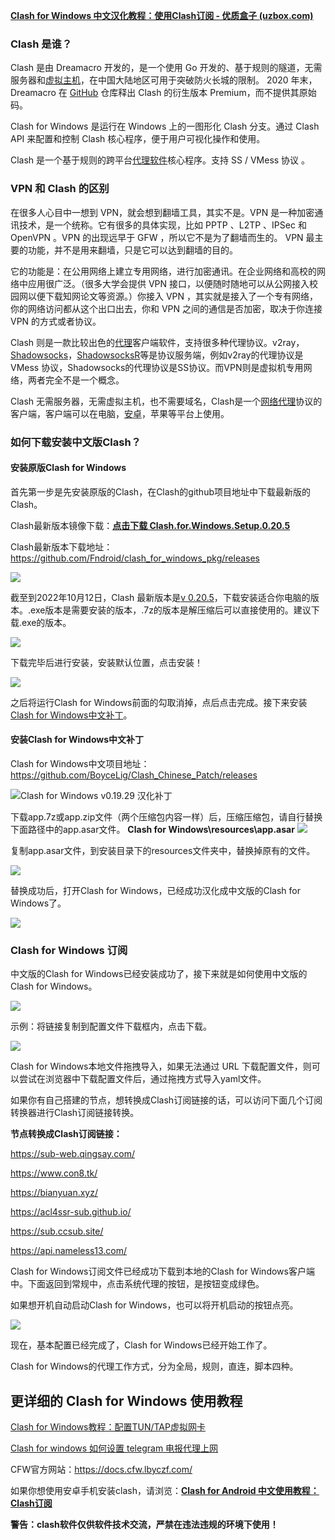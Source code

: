 
**[Clash for Windows 中文汉化教程：使用Clash订阅 - 优质盒子 (uzbox.com)](https://uzbox.com/tech/clash.html)**

### Clash 是谁？

Clash 是由 Dreamacro 开发的，是一个使用 Go 开发的、基于规则的隧道，无需服务器和[虚拟主机](https://uzbox.com/tag/xunizhuji)，在中国大陆地区可用于突破防火长城的限制。 2020 年末，Dreamacro 在 [GitHub](https://uzbox.com/tag/github) 仓库释出 Clash 的衍生版本 Premium，而不提供其原始码。

Clash for Windows 是运行在 Windows 上的一图形化 Clash 分支。通过 Clash API 来配置和控制 Clash 核心程序，便于用户可视化操作和使用。

Clash 是一个基于规则的跨平台[代理软件](https://uzbox.com/tag/dailiruanjian)核心程序。支持 SS / VMess 协议 。

### VPN 和 Clash 的区别

在很多人心目中一想到 VPN，就会想到翻墙工具，其实不是。VPN 是一种加密通讯技术，是一个统称。它有很多的具体实现，比如 PPTP 、L2TP 、IPSec 和 OpenVPN 。VPN 的出现远早于 GFW ，所以它不是为了翻墙而生的。 VPN 最主要的功能，并不是用来翻墙，只是它可以达到翻墙的目的。

它的功能是：在公用网络上建立专用网络，进行加密通讯。在企业网络和高校的网络中应用很广泛。（很多大学会提供 VPN 接口，以便随时随地可以从公网接入校园网以便下载知网论文等资源。）你接入 VPN ，其实就是接入了一个专有网络，你的网络访问都从这个出口出去，你和 VPN 之间的通信是否加密，取决于你连接 VPN 的方式或者协议。

Clash 则是一款比较出色的[代理](https://uzbox.com/tag/daili)客户端软件，支持很多种代理协议。v2ray，[Shadowsocks](https://uzbox.com/tag/shadowsocks)，[ShadowsocksR](https://uzbox.com/tag/shadowsocksr)等是协议服务端，例如v2ray的代理协议是VMess 协议，Shadowsocks的代理协议是SS协议。而VPN则是虚拟机专用网络，两者完全不是一个概念。

Clash 无需服务器，无需虚拟主机，也不需要域名，Clash是一个[网络代理](https://uzbox.com/tag/wangluodaili)协议的客户端，客户端可以在电脑，[安卓](https://uzbox.com/tag/anzhuo)，苹果等平台上使用。

### 如何下载安装中文版Clash？

#### 安装原版Clash for Windows

首先第一步是先安装原版的Clash，在Clash的github项目地址中下载最新版的Clash。

Clash最新版本镜像下载：**[点击下载 Clash.for.Windows.Setup.0.20.5](https://github.com/Fndroid/clash_for_windows_pkg/releases/download/0.20.5/Clash.for.Windows.Setup.0.20.5.exe)**

Clash最新版本下载地址：https://github.com/Fndroid/clash_for_windows_pkg/releases

![](https://cdn.wallleap.cn/img%2Fpic%2Fillustrtion%2F202210310931648.png)

截至到2022年10月12日，Clash 最新版本是[v 0.20.5](https://github.com/Fndroid/clash_for_windows_pkg/releases/tag/0.20.5)，下载安装适合你电脑的版本。.exe版本是需要安装的版本，.7z的版本是解压缩后可以直接使用的。建议下载.exe的版本。

![](https://cdn.wallleap.cn/img%2Fpic%2Fillustrtion%2F202210310934307.png)

下载完毕后进行安装，安装默认位置，点击安装！

![](https://cdn.wallleap.cn/img%2Fpic%2Fillustrtion%2F202210310937737.png)

之后将运行Clash for Windows前面的勾取消掉，点后点击完成。接下来安装[Clash for Windows中文补丁](https://uzbox.com/tag/clash-for-windowszhongwenbuding)。

#### 安装Clash for Windows中文补丁

Clash for Windows中文项目地址：https://github.com/BoyceLig/Clash_Chinese_Patch/releases

![Clash for Windows v0.19.29 汉化补丁](https://cdn.wallleap.cn/img%2Fpic%2Fillustrtion%2F202210310938281.png)

下载app.7z或app.zip文件（两个压缩包内容一样）后，压缩压缩包，请自行替换下面路径中的app.asar文件。
**Clash for Windows\resources\app.asar**
![](https://cdn.wallleap.cn/img%2Fpic%2Fillustrtion%2F202210310938809.png)

复制app.asar文件，到安装目录下的resources文件夹中，替换掉原有的文件。

![](https://cdn.wallleap.cn/img%2Fpic%2Fillustrtion%2F202210310938751.png)

替换成功后，打开Clash for Windows，已经成功汉化成中文版的Clash for Windows了。

![](https://cdn.wallleap.cn/img%2Fpic%2Fillustrtion%2F202210310939454.png)

### Clash for Windows 订阅

中文版的Clash for Windows已经安装成功了，接下来就是如何使用中文版的Clash for Windows。

![](https://cdn.wallleap.cn/img%2Fpic%2Fillustrtion%2F202210310939746.png)

示例：将链接复制到配置文件下载框内，点击下载。

![](https://cdn.wallleap.cn/img%2Fpic%2Fillustrtion%2F202210310940109.png)

Clash for Windows本地文件拖拽导入，如果无法通过 URL 下载配置文件，则可以尝试在浏览器中下载配置文件后，通过拖拽方式导入yaml文件。

如果你有自己搭建的节点，想转换成Clash订阅链接的话，可以访问下面几个订阅转换器进行Clash订阅链接转换。

**节点转换成Clash订阅链接：**

https://sub-web.qingsay.com/

https://www.con8.tk/

https://bianyuan.xyz/

https://acl4ssr-sub.github.io/

https://sub.ccsub.site/

https://api.nameless13.com/

Clash for Windows订阅文件已经成功下载到本地的Clash for Windows客户端中。下面返回到常规中，点击系统代理的按钮，是按钮变成绿色。

如果想开机自动启动Clash for Windows，也可以将开机启动的按钮点亮。

![](https://cdn.wallleap.cn/img%2Fpic%2Fillustrtion%2F202210310940564.png)

现在，基本配置已经完成了，Clash for Windows已经开始工作了。

Clash for Windows的代理工作方式，分为全局，规则，直连，脚本四种。

## 更详细的 Clash for Windows 使用教程

[Clash for Windows教程：配置TUN/TAP虚拟网卡](https://uzbox.com/tech/clash-atp.html)

[Clash for windows 如何设置 telegram 电报代理上网](https://uzbox.com/tech/clash-telegram.html)

CFW官方网站：https://docs.cfw.lbyczf.com/

如果你想使用安卓手机安装clash，请浏览：**[Clash for Android 中文使用教程：Clash订阅](https://uzbox.com/app/clash-for-android-2.html)**

**警告：clash软件仅供软件技术交流，严禁在违法违规的环境下使用！**